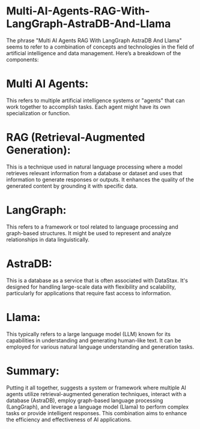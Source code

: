 # Multi-AI-Agents-RAG-With-LangGraph-AstraDB-And-Llama

The phrase "Multi AI Agents RAG With LangGraph AstraDB And Llama" seems to refer to a combination of concepts and technologies in the field of artificial intelligence and data management. Here’s a breakdown of the components:

# Multi AI Agents: 
This refers to multiple artificial intelligence systems or "agents" that can work together to accomplish tasks. Each agent might have its own specialization or function.

# RAG (Retrieval-Augmented Generation): 
This is a technique used in natural language processing where a model retrieves relevant information from a database or dataset and uses that information to generate responses or outputs. It enhances the quality of the generated content by grounding it with specific data.

# LangGraph: 
This refers to a framework or tool related to language processing and graph-based structures. It might be used to represent and analyze relationships in data linguistically.

# AstraDB: 
This is a database as a service that is often associated with DataStax. It's designed for handling large-scale data with flexibility and scalability, particularly for applications that require fast access to information.

# Llama:
This typically refers to a large language model (LLM) known for its capabilities in understanding and generating human-like text. It can be employed for various natural language understanding and generation tasks.

# Summary:
Putting it all together, suggests a system or framework where multiple AI agents utilize retrieval-augmented generation techniques, interact with a database (AstraDB), employ graph-based language processing (LangGraph), and leverage a language model (Llama) to perform complex tasks or provide intelligent responses. This combination aims to enhance the efficiency and effectiveness of AI applications.
